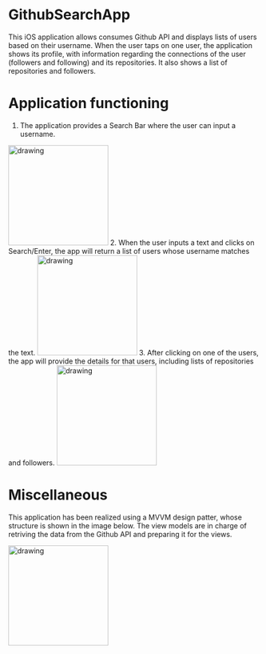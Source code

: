 # GithubSearchApp
This iOS application allows consumes Github API and displays lists of users based on their username. When the user taps on one user, the application shows its profile, with information regarding the connections of the user (followers and following) and its repositories. It also shows a list of repositories and followers.

# Application functioning
1. The application provides a Search Bar where the user can input a username.
<img src="https://user-images.githubusercontent.com/26417044/75630149-5b44d780-5be8-11ea-9fc2-dd46955173f5.png" alt="drawing" width="200"/>
2. When the user inputs a text and clicks on Search/Enter, the app will return a list of users whose username matches the text.
<img src="https://user-images.githubusercontent.com/26417044/75630267-78c67100-5be9-11ea-849a-5fe6370a870c.png" alt="drawing" width="200"/>
3. After clicking on one of the users, the app will provide the details for that users, including lists of repositories and followers.
<img src="https://user-images.githubusercontent.com/26417044/75630340-4c5f2480-5bea-11ea-9728-a756dd3ee318.png" alt="drawing" width="200"/>

# Miscellaneous
This application has been realized using a MVVM design patter, whose structure is shown in the image below. The view models are in charge of retriving the data from the Github API and preparing it for the views.

<img src="https://user-images.githubusercontent.com/26417044/75630559-11f68700-5bec-11ea-8398-0f77b6fd8736.png" alt="drawing" width="200"/>
